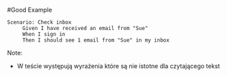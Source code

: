 ﻿#Good Example

```gherkin
Scenario​: Check inbox
​ 	  Given I have received an email from ​"Sue"​
​ 	  When I sign in
​ 	  Then I should see 1 email from ​"Sue"​ in my inbox
```

Note:
* W teście występują wyrażenia które są nie istotne dla czytającego tekst

